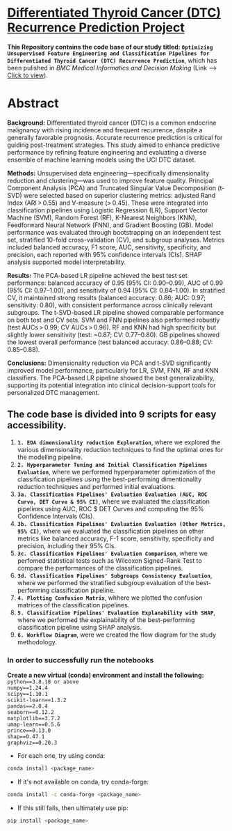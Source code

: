 # [Differentiated Thyroid Cancer (DTC) Recurrence Prediction Project](https://pmc.ncbi.nlm.nih.gov/articles/PMC12070754/)

**This Repository contains the code base of our study titled: `Optimizing Unsupervised Feature Engineering and Classification Pipelines for Differentiated Thyroid Cancer (DTC) Recurrence Prediction`**, which has been pulished in _BMC Medical Informatics and Decision Making_ (Link ⟶ [Click to view](https://pmc.ncbi.nlm.nih.gov/articles/PMC12070754/)).

# Abstract
**Background:** Differentiated thyroid cancer (DTC) is a common endocrine malignancy with rising incidence and frequent recurrence, despite a generally favorable prognosis. Accurate recurrence prediction is critical for guiding post-treatment strategies. This study aimed to enhance predictive performance by refining feature engineering and evaluating a diverse ensemble of machine learning models using the UCI DTC dataset.

**Methods:** Unsupervised data engineering—specifically dimensionality reduction and clustering—was used to improve feature quality. Principal Component Analysis (PCA) and Truncated Singular Value Decomposition (t-SVD) were selected based on superior clustering metrics: adjusted Rand Index (ARI > 0.55) and V-measure (> 0.45). These were integrated into classification pipelines using Logistic Regression (LR), Support Vector Machine (SVM), Random Forest (RF), K-Nearest Neighbors (KNN), Feedforward Neural Network (FNN), and Gradient Boosting (GB). Model performance was evaluated through bootstrapping on an independent test set, stratified 10-fold cross-validation (CV), and subgroup analyses. Metrics included balanced accuracy, F1 score, AUC, sensitivity, specificity, and precision, each reported with 95% confidence intervals (CIs). SHAP analysis supported model interpretability.

**Results:** The PCA-based LR pipeline achieved the best test set performance: balanced accuracy of 0.95 (95% CI: 0.90–0.99), AUC of 0.99 (95% CI: 0.97–1.00), and sensitivity of 0.94 (95% CI: 0.84–1.00). In stratified CV, it maintained strong results (balanced accuracy: 0.86; AUC: 0.97; sensitivity: 0.80), with consistent performance across clinically relevant subgroups. The t-SVD-based LR pipeline showed comparable performance on both test and CV sets. SVM and FNN pipelines also performed robustly (test AUCs > 0.99; CV AUCs > 0.96). RF and KNN had high specificity but slightly lower sensitivity (test: ~0.87; CV: 0.77–0.80). GB pipelines showed the lowest overall performance (test balanced accuracy: 0.86–0.88; CV: 0.85–0.88).

**Conclusions:** Dimensionality reduction via PCA and t-SVD significantly improved model performance, particularly for LR, SVM, FNN, RF and KNN classifiers. The PCA-based LR pipeline showed the best generalizability, supporting its potential integration into clinical decision-support tools for personalized DTC management.

## The code base is divided into 9 scripts for easy accessibility.
1. **`1. EDA dimensionality reduction Exploration`**, where we explored the various dimensionality reduction techniques to find the optimal ones for the modelling pipeline. 
2. **`2. Hyperparameter Tuning and Initial Classification Pipelines Evaluation`**, where we performed hyperparameter optimization of the classification pipelines using the best-performing dimentionality reduction techniques and performed initial evaluations.
3. **`3a. Classification Pipelines' Evaluation Evaluation (AUC, ROC Curve, DET Curve & 95% CI)`**, where we evaluated the classification pipelines using AUC, ROC $ DET Curves and computing the 95% Confidence Intervals (CIs).
4. **`3b. Classification Pipelines' Evaluation Evaluation (Other Metrics, 95% CI)`**, where we evaluated the classification pipelines on other metrics like balanced accuracy, F-1 score, sensitivity, specificity and precision, including their 95% CIs.
5. **`3c. Classification Pipelines' Evaluation Comparison`**, where we perfomed statistical tests such as Wilcoxon Signed-Rank Test to compare the performances of the classification pipelines.
6. **`3d. Classification Pipelines' Subgroups Consistency Evaluation`**, where we performed the stratified subgroup evaluation of the best-performing classification pipeline.
7. **`4. Plotting Confusion Matrix`**, whhere we plotted the confusion matrices of the classification pipelines.
8. **`5. Classification Pipelines' Evaluation Explanability with SHAP`**, where we performed the explainability of the best-performing classification pipeline using SHAP analysis.
9. **`6. Workflow Diagram`**, were we created the flow diagram for the study methodology.

### In order to successfully run the notebooks 

**Create a new virtual (conda) environment and install the following:**  
`python==3.8.18 or above`  
`numpy==1.24.4`  
`scipy==1.10.1`  
`scikit-learn==1.3.2`  
`pandas==2.0.4`  
`seaborn==0.12.2`  
`matplotlib==3.7.2`  
`umap-learn==0.5.6`  
`prince==0.13.0`    
`shap==0.47.1`  
`graphviz==0.20.3`  

- For each one, try using conda:

```bash
conda install <package_name>
```

- If it's not available on conda, try conda-forge:

```bash
conda install -c conda-forge <package_name>
```

- If this still fails, then ultimately use pip:

```bash
pip install <package_name>
```
